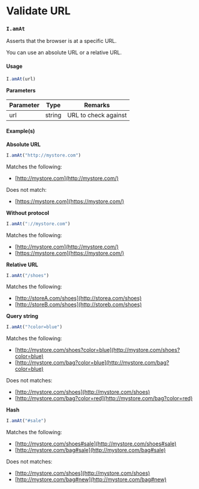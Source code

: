 # Validate URL

### `I.amAt` <a href="#iamat" id="iamat"></a>

Asserts that the browser is at a specific URL.

You can use an absolute URL or a relative URL.

#### Usage <a href="#usage" id="usage"></a>

```javascript
I.amAt(url)
```

**Parameters**

| Parameter | Type   | Remarks              |
| --------- | ------ | -------------------- |
| url       | string | URL to check against |

#### Example(s) <a href="#examples" id="examples"></a>

**Absolute URL**

```javascript
I.amAt("http://mystore.com")
```

Matches the following:

* [http://mystore.com](http://mystore.com/)

Does not match:

* [https://mystore.com](https://mystore.com/)

**Without protocol**

```javascript
I.amAt("://mystore.com")
```

Matches the following:

* [http://mystore.com](http://mystore.com/)
* [https://mystore.com](https://mystore.com/)

**Relative URL**

```javascript
I.amAt("/shoes")
```

Matches the following:

* [http://storeA.com/shoes](http://storea.com/shoes)
* [http://storeB.com/shoes](http://storeb.com/shoes)

**Query string**

```javascript
I.amAt("?color=blue")
```

Matches the following:

* [http://mystore.com/shoes?color=blue](http://mystore.com/shoes?color=blue)
* [http://mystore.com/bag?color=blue](http://mystore.com/bag?color=blue)

Does not matches:

* [http://mystore.com/shoes](http://mystore.com/shoes)
* [http://mystore.com/bag?color=red](http://mystore.com/bag?color=red)

**Hash**

```javascript
I.amAt("#sale")
```

Matches the following:

* [http://mystore.com/shoes#sale](http://mystore.com/shoes#sale)
* [http://mystore.com/bag#sale](http://mystore.com/bag#sale)

Does not matches:

* [http://mystore.com/shoes](http://mystore.com/shoes)
* [http://mystore.com/bag#new](http://mystore.com/bag#new)
